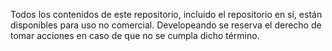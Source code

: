 Todos los contenidos de este repositorio, incluido el repositorio en sí, están disponibles para uso no comercial. 
Developeando se reserva el derecho de tomar acciones en caso de que no se cumpla dicho término.